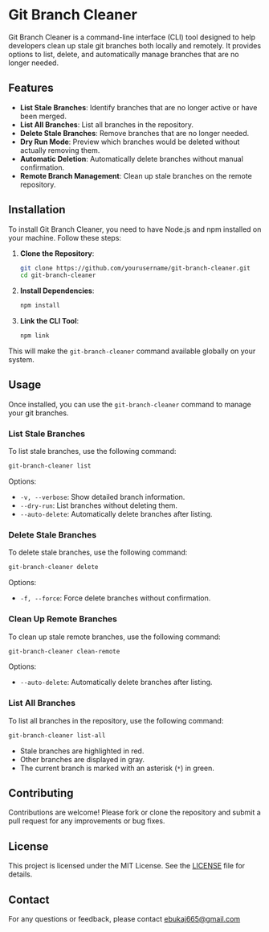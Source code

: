 # Git Branch Cleaner

Git Branch Cleaner is a command-line interface (CLI) tool designed to help developers clean up stale git branches both locally and remotely. It provides options to list, delete, and automatically manage branches that are no longer needed.

## Features

- **List Stale Branches**: Identify branches that are no longer active or have been merged.
- **List All Branches**: List all branches in the repository.
- **Delete Stale Branches**: Remove branches that are no longer needed.
- **Dry Run Mode**: Preview which branches would be deleted without actually removing them.
- **Automatic Deletion**: Automatically delete branches without manual confirmation.
- **Remote Branch Management**: Clean up stale branches on the remote repository.

## Installation

To install Git Branch Cleaner, you need to have Node.js and npm installed on your machine. Follow these steps:

1. **Clone the Repository**:
   ```bash
   git clone https://github.com/yourusername/git-branch-cleaner.git
   cd git-branch-cleaner
   ```

2. **Install Dependencies**:
   ```bash
   npm install
   ```

3. **Link the CLI Tool**:
   ```bash
   npm link
   ```

This will make the `git-branch-cleaner` command available globally on your system.

## Usage

Once installed, you can use the `git-branch-cleaner` command to manage your git branches.

### List Stale Branches

To list stale branches, use the following command:

```bash
git-branch-cleaner list
```

Options:
- `-v, --verbose`: Show detailed branch information.
- `--dry-run`: List branches without deleting them.
- `--auto-delete`: Automatically delete branches after listing.

### Delete Stale Branches

To delete stale branches, use the following command:

```bash
git-branch-cleaner delete
```

Options:
- `-f, --force`: Force delete branches without confirmation.

### Clean Up Remote Branches

To clean up stale remote branches, use the following command:

```bash
git-branch-cleaner clean-remote
```

Options:
- `--auto-delete`: Automatically delete branches after listing.

### List All Branches

To list all branches in the repository, use the following command:

```bash
git-branch-cleaner list-all
```

- Stale branches are highlighted in red.
- Other branches are displayed in gray.
- The current branch is marked with an asterisk (`*`) in green.

## Contributing

Contributions are welcome! Please fork or clone the repository and submit a pull request for any improvements or bug fixes.

## License

This project is licensed under the MIT License. See the [LICENSE](https://opensource.org/license/mit) file for details.

## Contact

For any questions or feedback, please contact ebukaj665@gmail.com 

